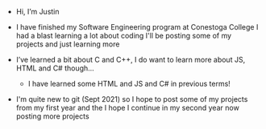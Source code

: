 - Hi, I’m Justin
- I have finished my Software Engineering program at Conestoga College I had a blast learning a lot about coding
  I'll be posting some of my projects and just learning more
  
- I’ve learned a bit about C and C++, I do want to learn more about JS, HTML and C# though...
  - I have learned some HTML and JS and C# in previous terms!

- I'm quite new to git (Sept 2021) so I hope to post some of my projects from my first year and the I hope I continue in my second year now posting more projects

<!---
Jtfi/Jtfi is a ✨ special ✨ repository because its `README.md` (this file) appears on your GitHub profile.
You can click the Preview link to take a look at your changes.
--->
